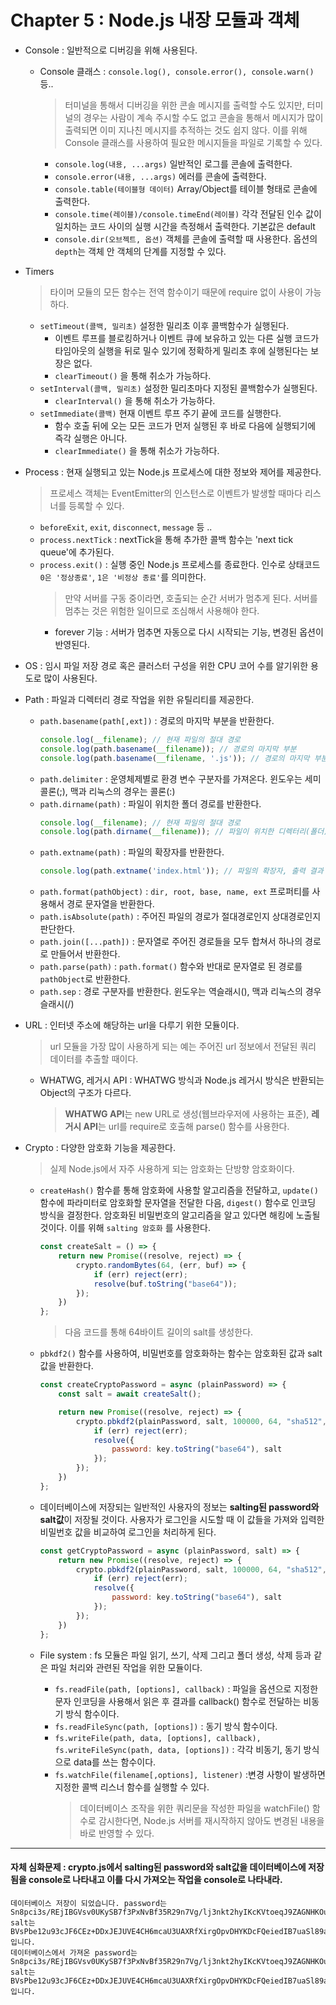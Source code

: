 # Chapter 5 : Node.js 내장 모듈과 객체

* Console : 일반적으로 디버깅을 위해 사용된다.
    * Console 클래스 : `console.log(), console.error(), console.warn()` 등..
        > 터미널을 통해서 디버깅을 위한 콘솔 메시지를 출력할 수도 있지만, 터미널의 경우는 사람이 계속 주시할 수도 없고 콘솔을 통해서 메시지가 많이 출력되면 이미 지나친 메시지를 추적하는 것도 쉽지 않다. 이를 위해 Console 클래스를 사용하여 필요한 메시지들을 파일로 기록할 수 있다.
        * `console.log(내용, ...args)` 일반적인 로그를 콘솔에 출력한다.
        * `console.error(내용, ...args)` 에러를 콘솔에 출력한다.
        * `console.table(테이블형 데이터)` Array/Object를 테이블 형태로 콘솔에 출력한다.
        * `console.time(레이블)/console.timeEnd(레이블)` 각각 전달된 인수 값이 일치하는 코드 사이의 실행 시간을 측정해서 출력한다. 기본값은 default
        * `console.dir(오브젝트, 옵션)` 객체를 콘솔에 출력할 때 사용한다. 옵션의 `depth`는 객체 안 객체의 단계를 지정할 수 있다.

* Timers
    > 타이머 모듈의 모든 함수는 전역 함수이기 때문에 require 없이 사용이 가능하다.
    * `setTimeout(콜백, 밀리초)` 설정한 밀리초 이후 콜백함수가 실행된다.
        * 이벤트 루프를 블로킹하거나 이벤트 큐에 보유하고 있는 다른 실행 코드가 타임아웃의 실행을 뒤로 밀수 있기에 정확하게 밀리초 후에 실행된다는 보장은 없다. 
        * `clearTimeout()` 을 통해 취소가 가능하다.
    * `setInterval(콜백, 밀리초)` 설정한 밀리초마다 지정된 콜백함수가 실행된다.
        * `clearInterval()` 을 통해 취소가 가능하다.
    * `setImmediate(콜백)` 현재 이벤트 루프 주기 끝에 코드를 실행한다.
        * 함수 호출 뒤에 오는 모든 코드가 먼저 실행된 후 바로 다음에 실행되기에 즉각 실행은 아니다.
        * `clearImmediate()` 을 통해 취소가 가능하다.

* Process : 현재 실행되고 있는 Node.js 프로세스에 대한 정보와 제어를 제공한다.
    > 프로세스 객체는 EventEmitter의 인스턴스로 이벤트가 발생할 때마다 리스너를 등록할 수 있다.
    * `beforeExit`, `exit`, `disconnect`, `message` 등 ..
    * `process.nextTick` : nextTick을 통해 추가한 콜백 함수는 'next tick queue'에 추가된다.
    * `process.exit()` : 실행 중인 Node.js 프로세스를 종료한다. 인수로 상태코드 `0은 '정상종료'`, `1은 '비정상 종료'`를 의미한다.
        > 만약 서버를 구동 중이라면, 호출되는 순간 서버가 멈추게 된다. 서버를 멈추는 것은 위험한 일이므로 조심해서 사용해야 한다.
        * forever 기능 : 서버가 멈추면 자동으로 다시 시작되는 기능, 변경된 옵션이 반영된다.

* OS : 임시 파일 저장 경로 혹은 클러스터 구성을 위한 CPU 코어 수를 알기위한 용도로 많이 사용된다.

* Path : 파일과 디렉터리 경로 작업을 위한 유틸리티를 제공한다.
    * `path.basename(path[,ext])` : 경로의 마지막 부분을 반환한다.
        ```js
        console.log(__filename); // 현재 파일의 절대 경로
        console.log(path.basename(__filename)); // 경로의 마지막 부분
        console.log(path.basename(__filename, '.js')); // 경로의 마지막 부분에서 확장자를 제거한 이름
        ```
    * `path.delimiter` : 운영체제별로 환경 변수 구분자를 가져온다. 윈도우는 세미콜론(;), 맥과 리눅스의 경우는 콜론(:)
    * `path.dirname(path)` : 파일이 위치한 폴더 경로를 반환한다.
        ```js
        console.log(__filename); // 현재 파일의 절대 경로
        console.log(path.dirname(__filename)); // 파일이 위치한 디렉터리(폴더) 경로
        ```
    * `path.extname(path)` : 파일의 확장자를 반환한다.
        ```js
        console.log(path.extname('index.html')); // 파일의 확장자, 출력 결과 - .html
        ```
    * `path.format(pathObject)` : `dir, root, base, name, ext` 프로퍼티를 사용해서 경로 문자열을 반환한다.
    * `path.isAbsolute(path)` : 주어진 파일의 경로가 절대경로인지 상대경로인지 판단한다.
    * `path.join([...path])` : 문자열로 주어진 경로들을 모두 합쳐서 하나의 경로로 만들어서 반환한다.
    * `path.parse(path)` : `path.format()` 함수와 반대로 문자열로 된 경로를 `pathObject`로 반환한다.
    * `path.sep` : 경로 구분자를 반환한다. 윈도우는 역슬래시(\), 맥과 리눅스의 경우 슬래시(/)

* URL : 인터넷 주소에 해당하는 url을 다루기 위한 모듈이다.
    > url 모듈을 가장 많이 사용하게 되는 예는 주어진 url 정보에서 전달된 쿼리 데이터를 추출할 때이다.
    * WHATWG, 레거시 API : WHATWG 방식과 Node.js 레거시 방식은 반환되는 Object의 구조가 다르다.
        > **WHATWG API**는 new URL로 생성(웹브라우저에 사용하는 표준), **레거시 API**는 url를 require로 호출해 parse() 함수를 사용한다.

* Crypto : 다양한 암호화 기능을 제공한다.
    > 실제 Node.js에서 자주 사용하게 되는 암호화는 단방향 암호화이다.
    * `createHash()` 함수릍 통해 암호화에 사용할 알고리즘을 전달하고, `update()` 함수에 파라미터로 암호화할 문자열을 전달한 다음, `digest()` 함수로 인코딩 방식을 결정한다. 암호화된 비밀번호의 알고리즘을 알고 있다면 해킹에 노출될 것이다. 이를 위해 `salting 암호화` 를 사용한다.
        ```js
        const createSalt = () => {
            return new Promise((resolve, reject) => {
                crypto.randomBytes(64, (err, buf) => {
                    if (err) reject(err);
                    resolve(buf.toString("base64"));
                });
            })
        };
        ```
        > 다음 코드를 통해 64바이트 길이의 salt를 생성한다.
    * `pbkdf2()` 함수를 사용하여, 비밀번호를 암호화하는 함수는 암호화된 값과 salt값을 반환한다.
        ```js
        const createCryptoPassword = async (plainPassword) => {
            const salt = await createSalt();

            return new Promise((resolve, reject) => {
                crypto.pbkdf2(plainPassword, salt, 100000, 64, "sha512", (err, key) => {
                    if (err) reject(err);
                    resolve({
                        password: key.toString("base64"), salt
                    });
                });
            })
        };
        ```
    * 데이터베이스에 저장되는 일반적인 사용자의 정보는 **salting된 password와 salt값**이 저장될 것이다. 사용자가 로그인을 시도할 때 이 값들을 가져와 입력한 비밀번호 값을 비교하여 로그인을 처리하게 된다.
        ```js
        const getCryptoPassword = async (plainPassword, salt) => {
            return new Promise((resolve, reject) => {
                crypto.pbkdf2(plainPassword, salt, 100000, 64, "sha512", (err, key) => {
                    if (err) reject(err);
                    resolve({
                        password: key.toString("base64"), salt
                    });
                });
            })
        };
        ```
    
    * File system : fs 모듈은 파일 읽기, 쓰기, 삭제 그리고 폴더 생성, 삭제 등과 같은 파일 처리와 관련된 작업을 위한 모듈이다.
        * `fs.readFile(path, [options], callback)` : 파일을 옵션으로 지정한 문자 인코딩을 사용해서 읽은 후 결과를 callback() 함수로 전달하는 비동기 방식 함수이다.
        * `fs.readFileSync(path, [options])` : 동기 방식 함수이다.
        * `fs.writeFile(path, data, [options], callback), fs.writeFileSync(path, data, [options])` : 각각 비동기, 동기 방식으로 data를 쓰는 함수이다.
        * `fs.watchFile(filename[,options], listener)` :변경 사항이 발생하면 지정한 콜백 리스너 함수를 실행할 수 있다.
            > 데이터베이스 조작을 위한 쿼리문을 작성한 파일을 watchFile() 함수로 감시한다면, Node.js 서버를 재시작하지 않아도 변경된 내용을 바로 반영할 수 있다.

***

#### 자체 심화문제 : crypto.js에서 salting된 password와 salt값을 데이터베이스에 저장됨을 console로 나타내고 이를 다시 가져오는 작업을 console로 나타내라.
```
데이터베이스 저장이 되었습니다. password는 Sn8pci3s/REjIBGVsv0UKySB7f3PxNvBf35R29n7Vg/lj3nkt2hyIKcKVtoeqJ9ZAGNHKOu9S82Q/cynAsCdCw==,
salt는 BVsPbe12u93cJF6CEz+DDxJEJUVE4CH6mcaU3UAXRfXirgOpvDHYKDcFQeiedIB7uaSl89amKABZjFEKKnDCTw== 입니다.
데이터베이스에서 가져온 password는 Sn8pci3s/REjIBGVsv0UKySB7f3PxNvBf35R29n7Vg/lj3nkt2hyIKcKVtoeqJ9ZAGNHKOu9S82Q/cynAsCdCw==,
salt는 BVsPbe12u93cJF6CEz+DDxJEJUVE4CH6mcaU3UAXRfXirgOpvDHYKDcFQeiedIB7uaSl89amKABZjFEKKnDCTw== 입니다.
```